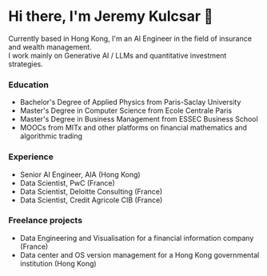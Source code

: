 # Hi there, I'm Jeremy Kulcsar 👋

Currently based in Hong Kong, I'm an AI Engineer in the field of insurance and wealth management.   
I work mainly on Generative AI / LLMs and quantitative investment strategies.

### Education
- Bachelor's Degree of Applied Physics from Paris-Saclay University
- Master's Degree in Computer Science from Ecole Centrale Paris
- Master's Degree in Business Management from ESSEC Business School
- MOOCs from MITx and other platforms on financial mathematics and algorithmic trading

### Experience
- Senior AI Engineer, AIA (Hong Kong)
- Data Scientist, PwC (France)
- Data Scientist, Deloitte Consulting (France)
- Data Scientist, Credit Agricole CIB (France)

### Freelance projects
- Data Engineering and Visualisation for a financial information company (France)
- Data center and OS version management for a Hong Kong governmental institution (Hong Kong)
